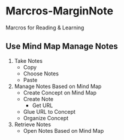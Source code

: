 # Marcros-MarginNote
Marcros for Reading &amp; Learning

## Use Mind Map Manage Notes

1. Take Notes
    * Copy
    * Choose Notes
    * Paste
2. Manage Notes Based on Mind Map
    * Create Concept on Mind Map
    * Create Note
        * Get URL
    * Glue URL to Concept
    * Organize Concept
3. Retrieve Notes
    * Open Notes Based on Mind Map


